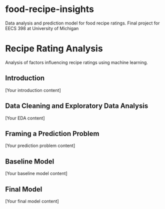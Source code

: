 # food-recipe-insights
Data analysis and prediction model for food recipe ratings. Final project for EECS 398 at University of Michigan

# Recipe Rating Analysis

Analysis of factors influencing recipe ratings using machine learning.

## Introduction
[Your introduction content]

## Data Cleaning and Exploratory Data Analysis
[Your EDA content]

## Framing a Prediction Problem
[Your prediction problem content]

## Baseline Model
[Your baseline model content]

## Final Model
[Your final model content]
